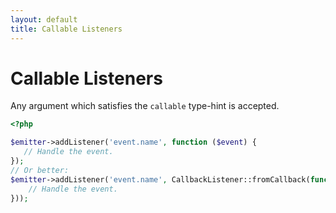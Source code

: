 ```yaml
---
layout: default
title: Callable Listeners
---
```


# Callable Listeners

Any argument which satisfies the `callable` type-hint is accepted.

~~~ php
<?php

$emitter->addListener('event.name', function ($event) {
   // Handle the event.
});
// Or better:
$emitter->addListener('event.name', CallbackListener::fromCallback(function () {
    // Handle the event.
}));
~~~

